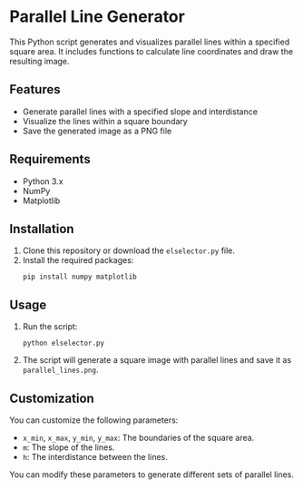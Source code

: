 # Parallel Line Generator

This Python script generates and visualizes parallel lines within a specified square area. It includes functions to calculate line coordinates and draw the resulting image.

## Features

- Generate parallel lines with a specified slope and interdistance
- Visualize the lines within a square boundary
- Save the generated image as a PNG file

## Requirements

- Python 3.x
- NumPy
- Matplotlib

## Installation

1. Clone this repository or download the `elselector.py` file.
2. Install the required packages:
   ```
   pip install numpy matplotlib
   ```

## Usage

1. Run the script:
   ```
   python elselector.py
   ```

2. The script will generate a square image with parallel lines and save it as `parallel_lines.png`.

## Customization

You can customize the following parameters:

- `x_min`, `x_max`, `y_min`, `y_max`: The boundaries of the square area.
- `m`: The slope of the lines.
- `h`: The interdistance between the lines.

You can modify these parameters to generate different sets of parallel lines.
